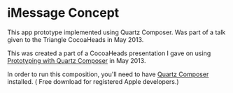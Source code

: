 # iMessage Concept

This app prototype implemented using Quartz Composer. Was part of a talk given to the Triangle CocoaHeads in May 2013.

This was created a part of a CocoaHeads presentation I gave on using [Prototyping with Quartz Composer](http://jaythrash.com/talks/prototyping-with-quartz-composer/) in May 2013.

In order to run this composition, you'll need to have [Quartz Composer](https://developer.apple.com/downloads/index.action#) installed.  ( Free download for registered Apple developers.)